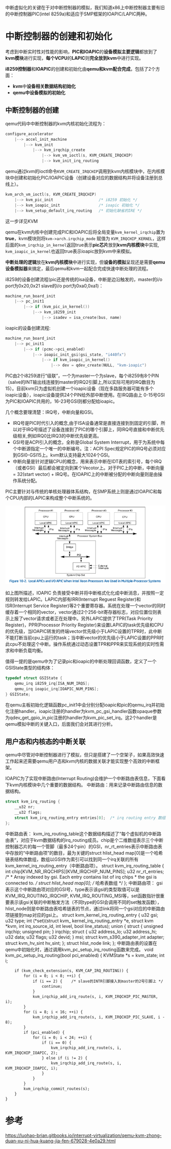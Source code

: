 
中断虚拟化的关键在于对中断控制器的模拟，我们知道x86上中断控制器主要有旧的中断控制器PIC(intel 8259a)和适应于SMP框架的IOAPIC/LAPIC两种。

# 中断控制器的创建和初始化

考虑到中断实时性对性能的影响，**PIC和IOAPIC**的**设备模拟主要逻辑**都放到了**kvm模块**进行实现，**每个VCPU**的**LAPIC**则**完全放到kvm**中进行实现。 

**i8259控制器**和**IOAPIC**的创建和初始化由**qemu和kvm配合完成**，包括了2个方面：

- **kvm**中**设备相关数据结构初始化**
- **qemu中设备模拟的初始化**

## 中断控制器的创建

qemu代码中中断控制器的kvm内核初始化流程为：

```cpp
configure_accelerator
    |--> accel_init_machine
        |--> kvm_init
            |--> kvm_irqchip_create
                |--> kvm_vm_ioctl(s, KVM_CREATE_IRQCHIP)
                |--> kvm_init_irq_routing
```

qemu通过kvm的ioctl命令`KVM_CREATE_IRQCHIP`调用到kvm内核模块中，在内核模块中创建和初始化PIC/IOAPIC设备（创建设备对应的数据结构并将设备注册到总线上）。

```cpp
kvm_arch_vm_ioctl(s, KVM_CREATE_IRQCHIP)
    |--> kvm_pic_init                    /* i8259 初始化 */
    |--> kvm_ioapic_init                 /* ioapic 初始化 */
    |--> kvm_setup_default_irq_routing   /* 初始化缺省的IRE */
```

这一步详见KVM

qemu在kvm内核中创建完成PIC和IOAPIC后将全局变量`kvm_kernel_irqchip`置为**true**，kvm模块则将`kvm->arch.irqchip_mode` 赋值为 `KVM_IRQCHIP_KERNEL`，这样后面的`kvm_irqchip_in_kernel`返回true表示**pic芯片**放到**kvm内核模块**中实现, `kvm_ioapic_in_kernel`也返回true表示ioapic放到kvm中来模拟。

**中断处理的逻辑**放在**kvm内核模块**中进行实现，但**设备的模拟**呈现还是需要**qemu设备模拟器**来搞定，最后qemu和kvm一起配合完成快速中断处理的流程。

i8259的设备创建流程(pic还是传统的isa设备，中断是边沿触发的，master的i/o port为0x20,0x21 slave的i/o port为0xa0,0xa1)：

```cpp
machine_run_board_init
    |--> pc_init1
        |--> if (kvm_pic_in_kernel())
            |--> kvm_i8259_init
                |--> isadev = isa_create(bus, name)
```

ioapic的设备创建流程:

```cpp
machine_run_board_init
    |--> pc_init1
        |--> if (pcmc->pci_enabled)
            |--> ioapic_init_gsi(gsi_state, "i440fx")
                |--> if kvm_ioapic_in_kernel()
                    |--> dev = qdev_create(NULL, "kvm-ioapic")
```

PIC由2个i8259进行“级联”，一个为master一个为slave，每个i8259有8个PIN（salve的INT输出线连接到master的IRQ2引脚上,所以实际可用的IRQ数目为15）。目前kvm只为虚拟机创建一个ioapic设备（现在多路服务器可能有多个ioapic设备），ioapic设备提供24个PIN给外部中断使用。在IRQ路由上 0-15号GSI为PIC和IOAPIC共用的，16-23号GSI则都分配给ioapic。

几个概念要理清楚：IRQ号，中断向量和GSI。

- IRQ号是PIC时代引入的概念,由于ISA设备通常是直接连接到到固定的引脚，所以对于IRQ号描述了设备连接到了PIC的哪个引脚上，同IRQ号直接和中断优先级相关,例如IRQ0比IRQ3的中断优先级更高。
- GSI号是ACPI引入的概念，全称是Global System Interrupt，用于为系统中每个中断源指定一个唯一的中断编号。注：ACPI Spec规定PIC的IRQ号必须对应到GSI0-GSI15上。kvm默认支持最大1024个GSI。
- 中断向量是针对逻辑CPU的概念，用来表示中断在IDT表的索引号，每个IRQ（或者GSI）最后都会被定向到某个Vecotor上。对于PIC上的中断，中断向量 = 32(start vector) + IRQ号。在IOAPIC上的中断被分配的中断向量则是由操作系统分配。

PIC主要针对与传统的单核处理器体系结构，在SMP系统上则是通过IOAPIC和每个CPU内部的LAPIC来构成整个中断系统的。

![2020-05-05-13-45-42.png](./images/2020-05-05-13-45-42.png)

如上图所描述，IOAPIC 负责接受中断并将中断格式化化成中断消息，并按照一定规则转发给LAPIC。LAPIC内部有IRR(Interrupt Reguest Register)和ISR(Interrupt Service Register)等2个重要寄存器。系统在处理一个vector的同时缓存着一个相同的vector，vector通过2个256-bit寄存器标志，对应位置位则表示上报了vector请求或者正在处理中。另外LAPIC提供了TPR(Task Priority Register)，PPR(Processor Priority Register)来设置LAPIC的task优先级和CPU的优先级，当IOAPIC转发的终端vector优先级小于LAPIC设置的TPR时，此中断不能打断当前cpu上运行的task；当中断vector的优先级小于LAPIC设置的PPR时此cpu不处理这个中断。操作系统通过动态设置TPR和PPR来实现系统的实时性需求和中断负载均衡。

值得一提的是qemu中为了记录pic和ioapic的中断处理回调函数，定义了一个GSIState类型的结构体：

```cpp
typedef struct GSIState {
    qemu_irq i8259_irq[ISA_NUM_IRQS];
    qemu_irq ioapic_irq[IOAPIC_NUM_PINS];
} GSIState;
```

在qemu主板初始化逻辑函数pc_init1中会分别分配ioapic和pic的qemu_irq并初始化注册handler。ioapic注册的handler为kvm_pc_gsi_handler函数opaque参数为qdev_get_gpio_in,pic注册的handler为kvm_pic_set_irq。这2个handler是qemu模拟中断的关键入口，后面我们会对其进行分析。

## 用户态和内核态的中断关联

qemu中尽管对中断控制器进行了模拟，但只是搭建了一个空架子，如果高效快速工作起来还需要qemu用户态和kvm内核的数据关联才能实现整个高效的中断框架。

IOAPIC为了实现中断路由(Interrupt Routing)会维护一个中断路由表信息，下面看下kvm内核模块中几个重要的数据结构。
中断路由：用来记录中断路由信息的数据结构。

```cpp
struct kvm_irq_routing {
    __u32 nr;
    __u32 flags;
    struct kvm_irq_routing_entry entries[0];  /* irq routing entry 数组 */
};
```

中断路由表：
kvm_irq_routing_table这个数据结构描述了“每个虚拟机的中断路由表”，对应于kvm数据结构的irq_routing成员。chip是个二维数组表示三个中断控制器芯片的每一个管脚（最多24个pin）的GSI，nr_rt_entries表示中断路由表中存放的“中断路由项”的数目，最为关键的struct hlist_head map[0]是一个哈希链表结构体数组，数组以GSI作为索引可以找到同一个irq关联的所有kvm_kernel_irq_routing_entry（中断路由项）。
struct kvm_irq_routing_table {
    int chip[KVM_NR_IRQCHIPS][KVM_IRQCHIP_NUM_PINS];
    u32 nr_rt_entries;
    /*
        * Array indexed by gsi. Each entry contains list of irq chips
        * the gsi is connected to.
        */
    struct hlist_head map[0];  /* 哈希表数组 */
};
中断路由项：
gsi表示这个中断路由项对应的GSI号，type表示该gsi的类型取值可以是 KVM_IRQ_ROUTING_IRQCHIP, KVM_IRQ_ROUTING_MSI等，set函数指针很重要表示该gsi关联的中断触发方法（不同type的GSI会调用不同的set触发函数），hlist_node则是中断路由表哈希链表的节点，通过link将同一个gsi对应的中断路由项链接到map对应的gsi上。
struct kvm_kernel_irq_routing_entry {
    u32 gsi;
    u32 type;
    int (*set)(struct kvm_
    kernel_irq_routing_entry *e,
        struct kvm *kvm, int irq_source_id, int level,
        bool line_status);
    union {
        struct {
            unsigned irqchip;
            unsigned pin;
        } irqchip;
        struct {
            u32 address_lo;
            u32 address_hi;
            u32 data;
            u32 flags;
            u32 devid;
        } msi;
        struct kvm_s390_adapter_int adapter;
        struct kvm_hv_sint hv_sint;
    };
    struct hlist_node link;
};
中断路由表的设置在qemu中初始化时，通过调用kvm_pc_setup_irq_routing函数来完成。
    void kvm_pc_setup_irq_routing(bool pci_enabled)
    {
        KVMState *s = kvm_state;
        int i;

        if (kvm_check_extension(s, KVM_CAP_IRQ_ROUTING)) {
            for (i = 0; i < 8; ++i) {
                if (i == 2) {    /* slave的INTR引脚接入到master的2号引脚上 */
                    continue;
                }
                kvm_irqchip_add_irq_route(s, i, KVM_IRQCHIP_PIC_MASTER, i);
            }
            for (i = 8; i < 16; ++i) {
                kvm_irqchip_add_irq_route(s, i, KVM_IRQCHIP_PIC_SLAVE, i - 8);
            }
            if (pci_enabled) {
                for (i = 0; i < 24; ++i) {
                    if (i == 0) {
                        kvm_irqchip_add_irq_route(s, i, KVM_IRQCHIP_IOAPIC, 2);
                    } else if (i != 2) {
                        kvm_irqchip_add_irq_route(s, i, KVM_IRQCHIP_IOAPIC, i);
                    }
                }
            }
            kvm_irqchip_commit_routes(s);
        }
    }


# 参考

https://luohao-brian.gitbooks.io/interrupt-virtualization/qemu-kvm-zhong-duan-xu-ni-hua-kuang-jia-fen-679028-4e0a29.html